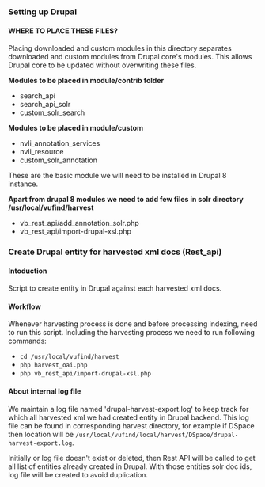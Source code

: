 ### Setting up Drupal
#### WHERE TO PLACE THESE FILES?
Placing downloaded and custom modules in this directory separates downloaded and
custom modules from Drupal core's modules. This allows Drupal core to be updated
without overwriting these files.

**Modules to be placed in module/contrib folder**
* search_api
* search_api_solr
* custom_solr_search

**Modules to be placed in module/custom**
* nvli_annotation_services
* nvli_resource
* custom_solr_annotation

These are the basic module we will need to be installed in Drupal 8 instance.

**Apart from drupal 8 modules we need to add few files in solr directory /usr/local/vufind/harvest**
*  vb_rest_api/add_annotation_solr.php
*  vb_rest_api/import-drupal-xsl.php

### Create Drupal entity for harvested xml docs (Rest_api)
#### Intoduction
Script to create entity in Drupal against each harvested xml docs.
#### Workflow
Whenever harvesting process is done and before processing indexing, need to run this script. Including the harvesting process we need to run following commands:
* `cd /usr/local/vufind/harvest`
* `php harvest_oai.php`
* `php vb_rest_api/import-drupal-xsl.php`
#### About internal log file
We maintain a log file named 'drupal-harvest-export.log' to keep track for which all harvested xml we had created entity in Drupal backend. This log file can be found in corresponding harvest directory, for example if DSpace then location will be `/usr/local/vufind/local/harvest/DSpace/drupal-harvest-export.log`.

Initially or log file doesn't exist or deleted, then Rest API will be called to get all list of entities already created in Drupal. With those entities solr doc ids, log file will be created to avoid duplication.
